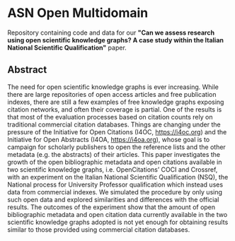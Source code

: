 # ASN Open Multidomain

Repository containing code and data for our **"Can we assess research using open scientific knowledge graphs? A case study within the Italian National Scientific Qualification"** paper.

## Abstract
The need for open scientific knowledge graphs is ever increasing. While there are large repositories of open access articles and free publication indexes, there are still a few examples of free knowledge graphs exposing citation networks, and often their coverage is partial. One of the results is that most of the evaluation processes based on citation counts rely on traditional commercial citation databases. Things are changing under the pressure of the Initiative for Open Citations (I4OC, https://i4oc.org) and the Initiative for Open Abstracts (I4OA, https://i4oa.org), whose goal is to campaign for scholarly publishers to open the reference lists and the other metadata (e.g. the abstracts) of their articles. This paper investigates the growth of the open bibliographic metadata and open citations available in two scientific knowledge graphs, i.e. OpenCitations’ COCI and Crossref, with an experiment on the Italian National Scientific Qualification (NSQ), the National process for University Professor qualification which instead uses data from commercial indexes. We simulated the procedure by only using such open data and explored similarities and differences with the official results. The outcomes of the experiment show that the amount of open bibliographic metadata and open citation data currently available in the two scientific knowledge graphs adopted is not yet enough for obtaining results similar to those provided using commercial citation databases.

